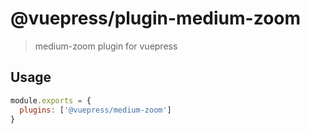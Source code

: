 # @vuepress/plugin-medium-zoom

> medium-zoom plugin for vuepress

## Usage

```javascript
module.exports = {
  plugins: ['@vuepress/medium-zoom'] 
}
```
